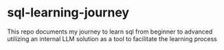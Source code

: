# sql-learning-journey
This repo documents my journey to learn sql from beginner to advanced utilizing an internal LLM solution as a tool to facilitate the learning process
